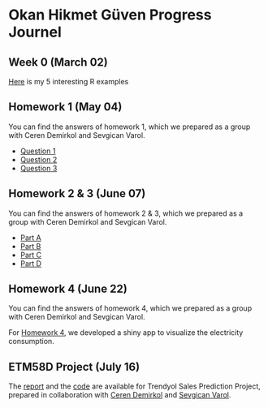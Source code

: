 ﻿# Okan Hikmet Güven Progress Journel

## Week 0 (March 02)

[Here](files/Example_Homework_0.html) is my 5 interesting R examples

## Homework 1 (May 04)
You can find the answers of homework 1, which we prepared as a group with Ceren Demirkol and Sevgican Varol.

* [Question 1](files/H1Q1.html)
* [Question 2](files/H1Q2.html)
* [Question 3](files/H1Q3.html)

## Homework 2 & 3 (June 07)
You can find the answers of homework 2 & 3, which we prepared as a group with Ceren Demirkol and Sevgican Varol.

* [Part A](files/H23Pa.html)
* [Part B](files/H23Pb.html)
* [Part C](files/H23Pc.html)
* [Part D](files/H23Pd.html)

## Homework 4 (June 22)
You can find the answers of homework 4, which we prepared as a group with Ceren Demirkol and Sevgican Varol.

For [Homework 4](files/HW_4.html), we developed a shiny app to visualize the electricity consumption.

## ETM58D Project (July 16)
The [report](files/ETM58D_Project_Report.pdf) and the [code](files/ETM58D_Project_Code.html) are available for Trendyol Sales Prediction Project, prepared in collaboration with [Ceren Demirkol](https://etm-58d.github.io/spring20-cerendemirkol/) and [Sevgican Varol](https://etm-58d.github.io/spring20-sevgicanvrl/).
